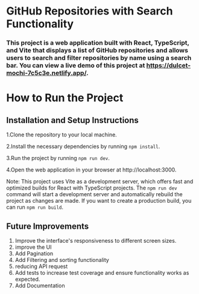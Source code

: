 
# GitHub Repositories with Search Functionality

### This project is a web application built with React, TypeScript, and Vite that displays a list of GitHub repositories and allows users to search and filter repositories by name using a search bar. You can view a live demo of this project at https://dulcet-mochi-7c5c3e.netlify.app/.



# How to Run the Project




## Installation and Setup Instructions

1.Clone the repository to your local machine.

2.Install the necessary dependencies by running `npm install`.  

3.Run the project by running `npm run dev`.

4.Open the web application in your browser at http://localhost:3000.

Note: This project uses Vite as a development server, which offers fast and optimized builds for React with TypeScript projects. The `npm run dev` command will start a development server and automatically rebuild the project as changes are made. If you want to create a production build, you can run `npm run build`.



    
## Future Improvements
1. Improve the interface's responsiveness to different screen sizes.
2. improve the UI
3. Add Pagination
4. Add Filtering and sorting functionality
5. reducing API request
7. Add tests to increase test coverage and ensure functionality works as expected.
8. Add Documentation
